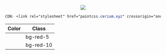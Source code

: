 
<p align="center"> <img src="https://i.imgur.com/caJNU2a.png"> </p>

```css
CDN: <link rel="stylesheet" href="paintcss.cerium.xyz" crossorigin="anonymous" />
```
| Color                                                               | Class         |
| ---                                                                 | ---           |
| <img width="10" src="https://i.imgur.com/lNmjlgw.png">      | bg-red-5      |
| <img width="10" src="https://i.imgur.com/lNmjlgw.png">      | bg-red-10     |
